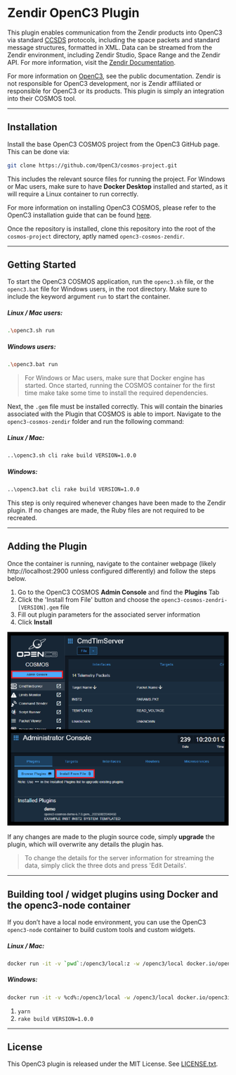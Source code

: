 # Zendir OpenC3 Plugin

This plugin enables communication from the Zendir products into OpenC3 via standard [CCSDS](https://ccsds.org/) protocols, including the space packets and standard message structures, formatted in XML. Data can be streamed from the Zendir environment, including Zendir Studio, Space Range and the Zendir API. For more information, visit the [Zendir Documentation](https://docs.zendir.io).

For more information on [OpenC3](https://openc3.com), see the public documentation. Zendir is not responsible for OpenC3 development, nor is Zendir affiliated or responsible for OpenC3 or its products. This plugin is simply an integration into their COSMOS tool.

---

## Installation

Install the base OpenC3 COSMOS project from the OpenC3 GitHub page. This can be done via:

```sh
git clone https://github.com/OpenC3/cosmos-project.git
```

This includes the relevant source files for running the project. For Windows or Mac users, make sure to have **Docker Desktop** installed and started, as it will require a Linux container to run correctly.

For more information on installing OpenC3 COSMOS, please refer to the OpenC3 installation guide that can be found [here](https://docs.openc3.com/docs/getting-started/installation).

Once the repository is installed, clone this repository into the root of the `cosmos-project` directory, aptly named `openc3-cosmos-zendir`.

---

## Getting Started

To start the OpenC3 COSMOS application, run the `openc3.sh` file, or the `openc3.bat` file for Windows users, in the root directory. Make sure to include the keyword argument `run` to start the container.

##### Linux / Mac users:
```sh
.\openc3.sh run
```

##### Windows users:
```sh
.\openc3.bat run
```

> For Windows or Mac users, make sure that Docker engine has started. Once started, running the COSMOS container for the first time make take some time to install the required dependencies.

Next, the `.gem` file must be installed correctly. This will contain the binaries associated with the Plugin that COSMOS is able to import. Navigate to the `openc3-cosmos-zendir` folder and run the following command:

##### Linux / Mac:
```sh
..\openc3.sh cli rake build VERSION=1.0.0 
```

##### Windows:
```sh
..\openc3.bat cli rake build VERSION=1.0.0 
```

This step is only required whenever changes have been made to the Zendir plugin. If no changes are made, the Ruby files are not required to be recreated.

---

## Adding the Plugin

Once the container is running, navigate to the container webpage (likely http://localhost:2900 unless configured differently) and follow the steps below.

1. Go to the OpenC3 COSMOS **Admin Console** and find the **Plugins** Tab
2. Click the 'Install from File' button and choose the `openc3-cosmos-zendri-[VERSION].gem` file
3. Fill out plugin parameters for the associated server information
4. Click **Install**

![Installing Plugin from the Admin Console](./images/openc3_plugin_install.png)

If any changes are made to the plugin source code, simply **upgrade** the plugin, which will overwrite any details the plugin has.

> To change the details for the server information for streaming the data, simply click the three dots and press 'Edit Details'.

---

## Building tool / widget plugins using Docker and the openc3-node container

If you don’t have a local node environment, you can use the OpenC3 `openc3-node` container to build custom tools and custom widgets.

##### Linux / Mac:

```sh
docker run -it -v `pwd`:/openc3/local:z -w /openc3/local docker.io/openc3inc/openc3-node sh
```

##### Windows:

```sh
docker run -it -v %cd%:/openc3/local -w /openc3/local docker.io/openc3inc/openc3-node sh
```

1. ``yarn``
2. ``rake build VERSION=1.0.0``

---

## License

This OpenC3 plugin is released under the MIT License. See [LICENSE.txt](LICENSE.txt).

